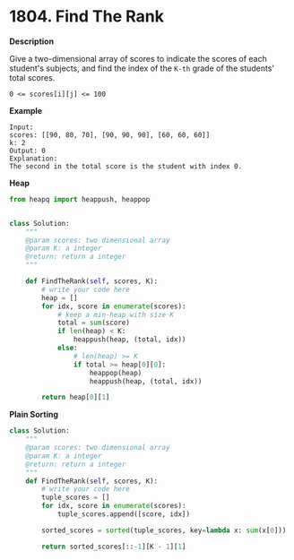# 1804. Find The Rank

**Description**

Give a two-dimensional array of scores to indicate the scores of each student's subjects, and find the index of the `K-th` grade of the students' total scores.

```
0 <= scores[i][j] <= 100
```

**Example**

```
Input:
scores: [[90, 80, 70], [90, 90, 90], [60, 60, 60]]
k: 2
Output: 0
Explanation:
The second in the total score is the student with index 0.
```

**Heap**

```python
from heapq import heappush, heappop


class Solution:
    """
    @param scores: two dimensional array
    @param K: a integer
    @return: return a integer
    """

    def FindTheRank(self, scores, K):
        # write your code here
        heap = []
        for idx, score in enumerate(scores):
            # keep a min-heap with size K
            total = sum(score)
            if len(heap) < K:
                heappush(heap, (total, idx))
            else:
                # len(heap) >= K
                if total >= heap[0][0]:
                    heappop(heap)
                    heappush(heap, (total, idx))

        return heap[0][1]
```

**Plain Sorting**

```python
class Solution:
    """
    @param scores: two dimensional array
    @param K: a integer
    @return: return a integer
    """
    def FindTheRank(self, scores, K):
        # write your code here
        tuple_scores = []
        for idx, score in enumerate(scores):
            tuple_scores.append([score, idx])

        sorted_scores = sorted(tuple_scores, key=lambda x: sum(x[0]))

        return sorted_scores[::-1][K - 1][1]
```
